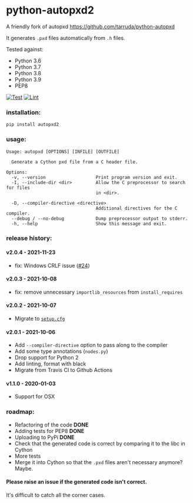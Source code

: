 # python-autopxd2

A friendly fork of autopxd https://github.com/tarruda/python-autopxd

It generates `.pxd` files automatically from `.h` files.

Tested against:

- Python 3.6
- Python 3.7
- Python 3.8
- Python 3.9
- PEP8

[![Test](https://github.com/gabrieldemarmiesse/python-autopxd2/actions/workflows/test.yml/badge.svg)](https://github.com/gabrieldemarmiesse/python-autopxd2/actions/workflows/test.yml)
[![Lint](https://github.com/gabrieldemarmiesse/python-autopxd2/actions/workflows/lint.yml/badge.svg)](https://github.com/gabrieldemarmiesse/python-autopxd2/actions/workflows/lint.yml)

### installation:

```shell
pip install autopxd2
```

### usage:

```shell
Usage: autopxd [OPTIONS] [INFILE] [OUTFILE]

  Generate a Cython pxd file from a C header file.

Options:
  -v, --version                   Print program version and exit.
  -I, --include-dir <dir>         Allow the C preprocessor to search for files
                                  in <dir>.

  -D, --compiler-directive <directive>
                                  Additional directives for the C compiler.
  --debug / --no-debug            Dump preprocessor output to stderr.
  -h, --help                      Show this message and exit.
```

### release history:

#### v2.0.4 - 2021-11-23

- fix: Windows CRLF issue ([#24](https://github.com/gabrieldemarmiesse/python-autopxd2/pull/24))

#### v2.0.3 - 2021-10-08

- fix: remove unnecessary `importlib_resources` from `install_requires`

#### v2.0.2 - 2021-10-07

- Migrate to [`setup.cfg`](https://docs.python.org/3/distutils/configfile.html)

#### v2.0.1 - 2021-10-06

- Add `--compiler-directive` option to pass along to the compiler
- Add some type annotations (`nodes.py`)
- Drop support for Python 2
- Add linting, format with black
- Migrate from Travis CI to Github Actions

#### v1.1.0 - 2020-01-03

- Support for OSX

### roadmap:

- Refactoring of the code **DONE**
- Adding tests for PEP8 **DONE**
- Uploading to PyPi **DONE**
- Check that the generated code is correct by comparing it to the libc in Cython
- More tests
- Merge it into Cython so that the `.pxd` files aren't necessary anymore? Maybe.

#### Please raise an issue if the generated code isn't correct.

It's difficult to catch all the corner cases.
